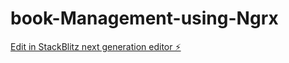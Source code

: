 # book-Management-using-Ngrx

[Edit in StackBlitz next generation editor ⚡️](https://stackblitz.com/~/github.com/SejalJain176/book-Management-using-Ngrx)